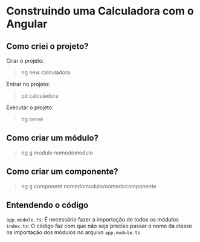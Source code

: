 # Construindo uma Calculadora com o Angular
## Como criei o projeto?
Criar o projeto:
>ng new calculadora

Entrar no projeto:
>cd calculadora

Executar o projeto:
>ng serve

## Como criar um módulo?
>ng g module nomedomodulo

## Como criar um componente?
>ng g component nomedomodulo/nomedocomponente

## Entendendo o código
`app.module.ts`: É necessário fazer a importação de todos os módulos <br>
`index.ts`: O código faz com que não seja preciso passar o nome da classe na importação dos módulos no arquivo `app.module.ts` <br>

